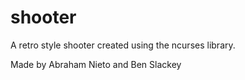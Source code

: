 # shooter
A retro style shooter created using the ncurses library.

Made by Abraham Nieto and Ben Slackey
